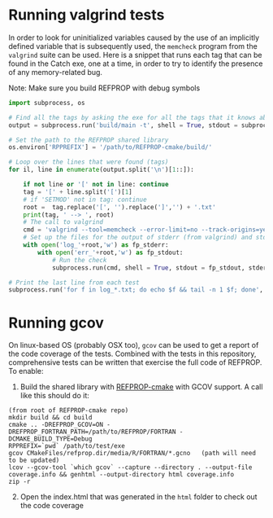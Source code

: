 
# Running valgrind tests

In order to look for uninitialized variables caused by the use of an implicitly defined variable that is subsequently used, the ``memcheck`` program from the ``valgrind`` suite can be used.  Here is a snippet that runs each tag that can be found in the Catch exe, one at a time, in order to try to identify the presence of any memory-related bug. 

Note: Make sure you build REFPROP with debug symbols

``` python
import subprocess, os

# Find all the tags by asking the exe for all the tags that it knows about
output = subprocess.run('build/main -t', shell = True, stdout = subprocess.PIPE).stdout.decode('utf-8')

# Set the path to the REFPROP shared library
os.environ['RPPREFIX'] = '/path/to/REFPROP-cmake/build/'

# Loop over the lines that were found (tags)
for il, line in enumerate(output.split('\n')[1::]):

    if not line or '[' not in line: continue
    tag = '[' + line.split('[')[1]
    # if 'SETMOD' not in tag: continue
    root =  tag.replace('[', '').replace(']','') + '.txt'
    print(tag, ' --> ', root)
    # The call to valgrind
    cmd = 'valgrind --tool=memcheck --error-limit=no --track-origins=yes build/main ' + tag
    # Set up the files for the output of stderr (from valgrind) and stdout (from Catch)
    with open('log_'+root,'w') as fp_stderr:
        with open('err_'+root,'w') as fp_stdout:
            # Run the check
            subprocess.run(cmd, shell = True, stdout = fp_stdout, stderr = fp_stderr)

# Print the last line from each test
subprocess.run('for f in log_*.txt; do echo $f && tail -n 1 $f; done', shell=True)
```

# Running gcov

On linux-based OS (probably OSX too), ``gcov`` can be used to get a report of the code coverage of the tests.  Combined with the tests in this repository, comprehensive tests can be written that exercise the full code of REFPROP.  To enable:

1. Build the shared library with [REFPROP-cmake](https://github.com/usnistgov/REFPROP-cmake) with GCOV support.  A call like this should do it:

```
(from root of REFPROP-cmake repo)
mkdir build && cd build
cmake .. -DREFPROP_GCOV=ON -DREFPROP_FORTRAN_PATH=/path/to/REFPROP/FORTRAN -DCMAKE_BUILD_TYPE=Debug
RPPREFIX=`pwd` /path/to/test/exe 
gcov CMakeFiles/refprop.dir/media/R/FORTRAN/*.gcno   (path will need to be updated)
lcov --gcov-tool `which gcov` --capture --directory . --output-file coverage.info && genhtml --output-directory html coverage.info
zip -r 
```

2. Open the index.html that was generated in the ``html`` folder to check out the code coverage
